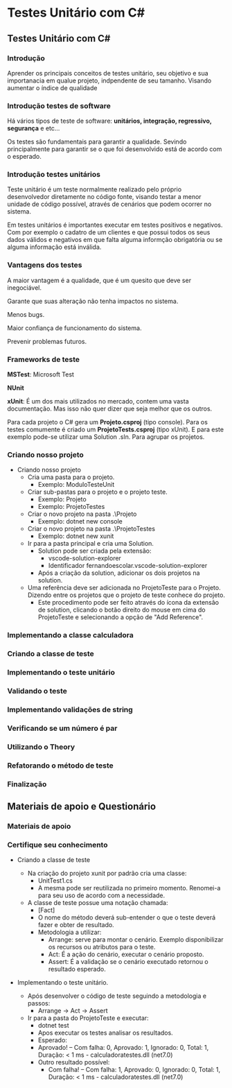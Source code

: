 # Testes Unitário com C#

## Testes Unitário com C#

### Introdução

  Aprender os principais conceitos de testes unitário, seu objetivo e sua importanacia em qualue projeto, indpendente de seu tamanho. Visando aumentar o índice de qualidade

### Introdução testes de software

  Há vários tipos de teste de software: **unitários, integração, regressivo, segurança** e etc... 

  Os testes são fundamentais para garantir a qualidade. Sevindo principalmente para garantir se o que foi desenvolvido está de acordo com o esperado.
  
### Introdução testes unitários

  Teste unitário é um teste normalmente realizado pelo próprio desenvolvedor diretamente no código fonte, visando testar a menor unidade de código possível, através de cenários que podem ocorrer no sistema.

  Em testes unitários é importantes executar em testes positivos e negativos. Com por exemplo o cadatro de um clientes e que possui todos os seus dados válidos e negativos em que falta alguma informção obrigatória ou se alguma informação está inválida.

### Vantagens dos testes

  A maior vantagem é a qualidade, que é um quesito que deve ser inegociável.

  Garante que suas alteração não tenha impactos no sistema.

  Menos bugs.

  Maior confiança de funcionamento do sistema.

  Prevenir problemas futuros.

### Frameworks de teste
  
  **MSTest**: Microsoft Test

  **NUnit**
  
  **xUnit**: É um dos mais utilizados no mercado, contem uma vasta documentação. Mas isso não quer dizer que seja melhor que os outros.

  Para cada projeto o C# gera um **Projeto.csproj** (tipo console). Para os testes comumente é criado um **ProjetoTests.csproj** (tipo xUnit). E para este exemplo pode-se utilizar uma Solution .sln. Para agrupar os projetos.

### Criando nosso projeto



- Criando nosso projeto
  - Cria uma pasta para o projeto.
    - Exemplo: ModuloTesteUnit
  - Criar sub-pastas para o projeto e o projeto teste.
    - Exemplo: Projeto   
    - Exemplo: ProjetoTestes
  - Criar o novo projeto na pasta .\Projeto
    - Exemplo: dotnet new console
  - Criar o novo projeto na pasta .\ProjetoTestes
    - Exemplo: dotnet new xunit
  - Ir para a pasta principal e cria uma Solution.
    - Solution pode ser criada pela extensão:
      - vscode-solution-explorer
      - Identificador fernandoescolar.vscode-solution-explorer
    - Após a criação da solution, adicionar os dois projetos na solution.
  - Uma referência deve ser adicionada no ProjetoTeste para o Projeto. Dizendo entre os projetos que o projeto de teste conhece do projeto.
    - Este procedimento pode ser feito através do ícona da extensão de solution, clicando o botão direito do mouse em cima do ProjetoTeste e selecionando a opção de "Add Reference".


### Implementando a classe calculadora

### Criando a classe de teste

### Implementando o teste unitário

### Validando o teste

### Implementando validações de string

### Verificando se um número é par

### Utilizando o Theory

### Refatorando o método de teste

### Finalização

## Materiais de apoio e Questionário

### Materiais de apoio

### Certifique seu conhecimento




    
- Criando a classe de teste
  - Na criação do projeto xunit por padrão cria uma classe:
    - UnitTest1.cs 
    - A mesma pode ser reutilizada no primeiro momento. Renomei-a para seu uso de acordo com a necessidade.
  - A classe de teste possue uma notação chamada:
    - [Fact]
    - O nome do método deverá sub-entender o que o teste deverá fazer e obter de resultado.
    - Metodologia a utilizar:
      - Arrange: serve para montar o cenário. Exemplo disponibilizar os recursos ou atributos para o teste.
      - Act: É a ação do cenário, executar o cenário proposto.
      - Assert: É a validação se o cenário executado retornou o resultado esperado.

- Implementando o teste unitário.
  - Após desenvolver o código de teste seguindo a metodologia e passos:
    - Arrange -> Act -> Assert
  - Ir para a pasta do ProjetoTeste e executar:
    - dotnet test
    - Apos executar os testes analisar os resultados.
    - Esperado:
    - Aprovado!  – Com falha:     0, Aprovado:     1, Ignorado:     0, Total:     1, Duração: < 1 ms - calculadoratestes.dll (net7.0)
    - Outro resultado possível: 
      - Com falha! – Com falha:     1, Aprovado:     0, Ignorado:     0, Total:     1, Duração: < 1 ms - calculadoratestes.dll (net7.0)
	

  
    
    